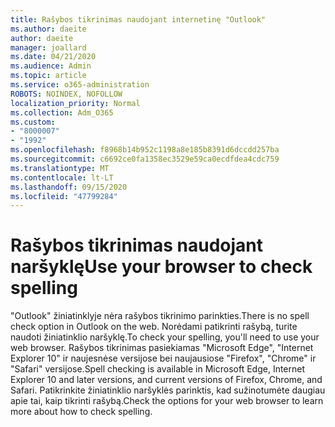 ```yaml
---
title: Rašybos tikrinimas naudojant internetinę "Outlook"
ms.author: daeite
author: daeite
manager: joallard
ms.date: 04/21/2020
ms.audience: Admin
ms.topic: article
ms.service: o365-administration
ROBOTS: NOINDEX, NOFOLLOW
localization_priority: Normal
ms.collection: Adm_O365
ms.custom:
- "8000007"
- "1992"
ms.openlocfilehash: f8968b14b952c1198a8e185b8391d6dccdd257ba
ms.sourcegitcommit: c6692ce0fa1358ec3529e59ca0ecdfdea4cdc759
ms.translationtype: MT
ms.contentlocale: lt-LT
ms.lasthandoff: 09/15/2020
ms.locfileid: "47799284"
---
```

# <a name="use-your-browser-to-check-spelling"></a><span data-ttu-id="eff6d-102">Rašybos tikrinimas naudojant naršyklę</span><span class="sxs-lookup"><span data-stu-id="eff6d-102">Use your browser to check spelling</span></span>

<span data-ttu-id="eff6d-103">"Outlook" žiniatinklyje nėra rašybos tikrinimo parinkties.</span><span class="sxs-lookup"><span data-stu-id="eff6d-103">There is no spell check option in Outlook on the web.</span></span> <span data-ttu-id="eff6d-104">Norėdami patikrinti rašybą, turite naudoti žiniatinklio naršyklę.</span><span class="sxs-lookup"><span data-stu-id="eff6d-104">To check your spelling, you'll need to use your web browser.</span></span> <span data-ttu-id="eff6d-105">Rašybos tikrinimas pasiekiamas "Microsoft Edge", "Internet Explorer 10" ir naujesnėse versijose bei naujausiose "Firefox", "Chrome" ir "Safari" versijose.</span><span class="sxs-lookup"><span data-stu-id="eff6d-105">Spell checking is available in Microsoft Edge, Internet Explorer 10 and later versions, and current versions of Firefox, Chrome, and Safari.</span></span> <span data-ttu-id="eff6d-106">Patikrinkite žiniatinklio naršyklės parinktis, kad sužinotumėte daugiau apie tai, kaip tikrinti rašybą.</span><span class="sxs-lookup"><span data-stu-id="eff6d-106">Check the options for your web browser to learn more about how to check spelling.</span></span>
